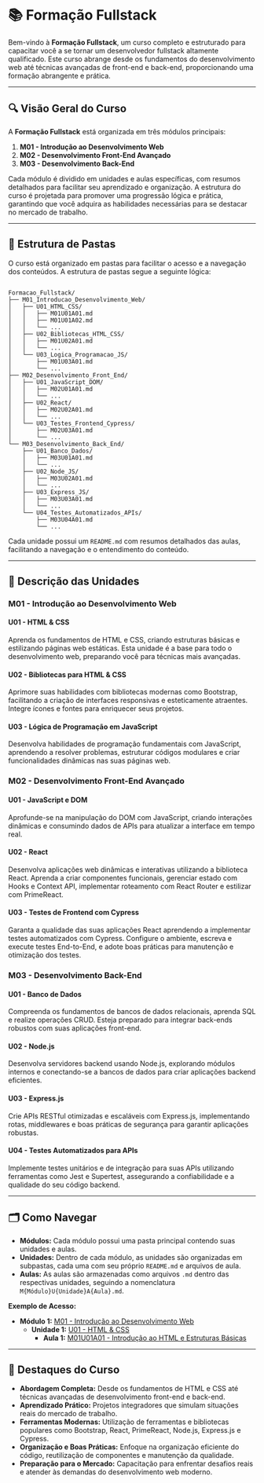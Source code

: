 # 📚 Formação Fullstack

Bem-vindo à **Formação Fullstack**, um curso completo e estruturado para capacitar você a se tornar um desenvolvedor fullstack altamente qualificado. Este curso abrange desde os fundamentos do desenvolvimento web até técnicas avançadas de front-end e back-end, proporcionando uma formação abrangente e prática.

---

## 🔍 **Visão Geral do Curso**

A **Formação Fullstack** está organizada em três módulos principais:

1. **M01 - Introdução ao Desenvolvimento Web**
2. **M02 - Desenvolvimento Front-End Avançado**
3. **M03 - Desenvolvimento Back-End**

Cada módulo é dividido em unidades e aulas específicas, com resumos detalhados para facilitar seu aprendizado e organização. A estrutura do curso é projetada para promover uma progressão lógica e prática, garantindo que você adquira as habilidades necessárias para se destacar no mercado de trabalho.

---

## 📂 **Estrutura de Pastas**

O curso está organizado em pastas para facilitar o acesso e a navegação dos conteúdos. A estrutura de pastas segue a seguinte lógica:

```shell

Formacao_Fullstack/
├── M01_Introducao_Desenvolvimento_Web/
│   ├── U01_HTML_CSS/
│   │   ├── M01U01A01.md
│   │   ├── M01U01A02.md
│   │   └── ...
│   ├── U02_Bibliotecas_HTML_CSS/
│   │   ├── M01U02A01.md
│   │   └── ...
│   └── U03_Logica_Programacao_JS/
│       ├── M01U03A01.md
│       └── ...
├── M02_Desenvolvimento_Front_End/
│   ├── U01_JavaScript_DOM/
│   │   ├── M02U01A01.md
│   │   └── ...
│   ├── U02_React/
│   │   ├── M02U02A01.md
│   │   └── ...
│   └── U03_Testes_Frontend_Cypress/
│       ├── M02U03A01.md
│       └── ...
└── M03_Desenvolvimento_Back_End/
    ├── U01_Banco_Dados/
    │   ├── M03U01A01.md
    │   └── ...
    ├── U02_Node_JS/
    │   ├── M03U02A01.md
    │   └── ...
    ├── U03_Express_JS/
    │   ├── M03U03A01.md
    │   └── ...
    └── U04_Testes_Automatizados_APIs/
        ├── M03U04A01.md
        └── ...
```

Cada unidade possui um `README.md` com resumos detalhados das aulas, facilitando a navegação e o entendimento do conteúdo.

---

## 📖 **Descrição das Unidades**

### **M01 - Introdução ao Desenvolvimento Web**

#### **U01 - HTML & CSS**

Aprenda os fundamentos de HTML e CSS, criando estruturas básicas e estilizando páginas web estáticas. Esta unidade é a base para todo o desenvolvimento web, preparando você para técnicas mais avançadas.

#### **U02 - Bibliotecas para HTML & CSS**

Aprimore suas habilidades com bibliotecas modernas como Bootstrap, facilitando a criação de interfaces responsivas e esteticamente atraentes. Integre ícones e fontes para enriquecer seus projetos.

#### **U03 - Lógica de Programação em JavaScript**

Desenvolva habilidades de programação fundamentais com JavaScript, aprendendo a resolver problemas, estruturar códigos modulares e criar funcionalidades dinâmicas nas suas páginas web.

### **M02 - Desenvolvimento Front-End Avançado**

#### **U01 - JavaScript e DOM**

Aprofunde-se na manipulação do DOM com JavaScript, criando interações dinâmicas e consumindo dados de APIs para atualizar a interface em tempo real.

#### **U02 - React**

Desenvolva aplicações web dinâmicas e interativas utilizando a biblioteca React. Aprenda a criar componentes funcionais, gerenciar estado com Hooks e Context API, implementar roteamento com React Router e estilizar com PrimeReact.

#### **U03 - Testes de Frontend com Cypress**

Garanta a qualidade das suas aplicações React aprendendo a implementar testes automatizados com Cypress. Configure o ambiente, escreva e execute testes End-to-End, e adote boas práticas para manutenção e otimização dos testes.

### **M03 - Desenvolvimento Back-End**

#### **U01 - Banco de Dados**

Compreenda os fundamentos de bancos de dados relacionais, aprenda SQL e realize operações CRUD. Esteja preparado para integrar back-ends robustos com suas aplicações front-end.

#### **U02 - Node.js**

Desenvolva servidores backend usando Node.js, explorando módulos internos e conectando-se a bancos de dados para criar aplicações backend eficientes.

#### **U03 - Express.js**

Crie APIs RESTful otimizadas e escaláveis com Express.js, implementando rotas, middlewares e boas práticas de segurança para garantir aplicações robustas.

#### **U04 - Testes Automatizados para APIs**

Implemente testes unitários e de integração para suas APIs utilizando ferramentas como Jest e Supertest, assegurando a confiabilidade e a qualidade do seu código backend.

---
## 🗂️ **Como Navegar**

- **Módulos:** Cada módulo possui uma pasta principal contendo suas unidades e aulas.
- **Unidades:** Dentro de cada módulo, as unidades são organizadas em subpastas, cada uma com seu próprio `README.md` e arquivos de aula.
- **Aulas:** As aulas são armazenadas como arquivos `.md` dentro das respectivas unidades, seguindo a nomenclatura `M{Módulo}U{Unidade}A{Aula}.md`.

**Exemplo de Acesso:**

- **Módulo 1:** [M01 - Introdução ao Desenvolvimento Web](./M01_Introducao_Desenvolvimento_Web/README.md)
  - **Unidade 1:** [U01 - HTML & CSS](./M01_Introducao_Desenvolvimento_Web/U01_HTML_CSS/README.md)
    - **Aula 1:** [M01U01A01 - Introdução ao HTML e Estruturas Básicas](./M01_Introducao_Desenvolvimento_Web/U01_HTML_CSS/M01U01A01.md)

---

## 🌟 **Destaques do Curso**

- **Abordagem Completa:** Desde os fundamentos de HTML e CSS até técnicas avançadas de desenvolvimento front-end e back-end.
- **Aprendizado Prático:** Projetos integradores que simulam situações reais do mercado de trabalho.
- **Ferramentas Modernas:** Utilização de ferramentas e bibliotecas populares como Bootstrap, React, PrimeReact, Node.js, Express.js e Cypress.
- **Organização e Boas Práticas:** Enfoque na organização eficiente do código, reutilização de componentes e manutenção da qualidade.
- **Preparação para o Mercado:** Capacitação para enfrentar desafios reais e atender às demandas do desenvolvimento web moderno.

